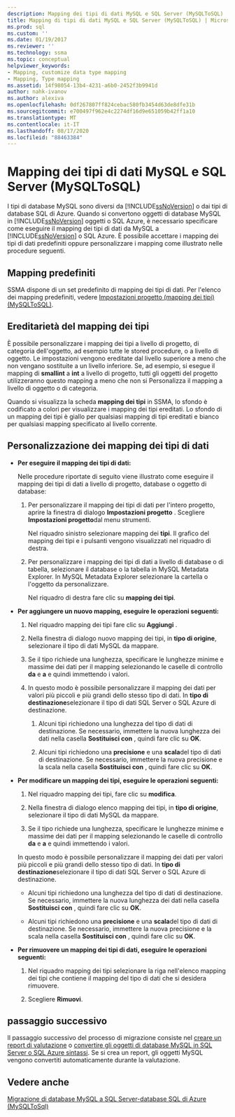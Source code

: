 ```yaml
---
description: Mapping dei tipi di dati MySQL e SQL Server (MySQLToSQL)
title: Mapping di tipi di dati MySQL e SQL Server (MySQLToSQL) | Microsoft Docs
ms.prod: sql
ms.custom: ''
ms.date: 01/19/2017
ms.reviewer: ''
ms.technology: ssma
ms.topic: conceptual
helpviewer_keywords:
- Mapping, customize data type mapping
- Mapping, Type mapping
ms.assetid: 14f98054-13b4-4231-a6b0-2452f3b9941d
author: nahk-ivanov
ms.author: alexiva
ms.openlocfilehash: 0df267807ff824cebac580fb3454d63de8dfe31b
ms.sourcegitcommit: e700497f962e4c2274df16d9e651059b42ff1a10
ms.translationtype: MT
ms.contentlocale: it-IT
ms.lasthandoff: 08/17/2020
ms.locfileid: "88463384"
---
```

# <a name="mapping-mysql-and-sql-server-data-types-mysqltosql"></a>Mapping dei tipi di dati MySQL e SQL Server (MySQLToSQL)
I tipi di database MySQL sono diversi da [!INCLUDE[ssNoVersion](../../includes/ssnoversion-md.md)] o dai tipi di database SQL di Azure. Quando si convertono oggetti di database MySQL in [!INCLUDE[ssNoVersion](../../includes/ssnoversion-md.md)] oggetti o SQL Azure, è necessario specificare come eseguire il mapping dei tipi di dati da MySQL a [!INCLUDE[ssNoVersion](../../includes/ssnoversion-md.md)] o SQL Azure. È possibile accettare i mapping dei tipi di dati predefiniti oppure personalizzare i mapping come illustrato nelle procedure seguenti.  
  
## <a name="default-mappings"></a>Mapping predefiniti  
SSMA dispone di un set predefinito di mapping dei tipi di dati. Per l'elenco dei mapping predefiniti, vedere [Impostazioni progetto &#40;mapping dei tipi&#41; &#40;MySQLToSQL&#41;](../../ssma/mysql/project-settings-type-mapping-mysqltosql.md).  
  
## <a name="type-mapping-inheritance"></a>Ereditarietà del mapping dei tipi  
È possibile personalizzare i mapping dei tipi a livello di progetto, di categoria dell'oggetto, ad esempio tutte le stored procedure, o a livello di oggetto. Le impostazioni vengono ereditate dal livello superiore a meno che non vengano sostituite a un livello inferiore. Se, ad esempio, si esegue il mapping di **smallint** a **int** a livello di progetto, tutti gli oggetti del progetto utilizzeranno questo mapping a meno che non si Personalizza il mapping a livello di oggetto o di categoria.  
  
Quando si visualizza la scheda **mapping dei tipi** in SSMA, lo sfondo è codificato a colori per visualizzare i mapping dei tipi ereditati. Lo sfondo di un mapping dei tipi è giallo per qualsiasi mapping di tipi ereditati e bianco per qualsiasi mapping specificato al livello corrente.  
  
## <a name="customizing-data-type-mappings"></a>Personalizzazione dei mapping dei tipi di dati  
  
-   **Per eseguire il mapping dei tipi di dati:**  
  
    Nelle procedure riportate di seguito viene illustrato come eseguire il mapping dei tipi di dati a livello di progetto, database o oggetto di database:  
  
    1.  Per personalizzare il mapping dei tipi di dati per l'intero progetto, aprire la finestra di dialogo **Impostazioni progetto** . Scegliere **Impostazioni progetto**dal menu strumenti.  
  
        Nel riquadro sinistro selezionare mapping dei **tipi**. Il grafico del mapping dei tipi e i pulsanti vengono visualizzati nel riquadro di destra.  
  
    2.  Per personalizzare i mapping dei tipi di dati a livello di database o di tabella, selezionare il database o la tabella in MySQL Metadata Explorer. In MySQL Metadata Explorer selezionare la cartella o l'oggetto da personalizzare.  
  
        Nel riquadro di destra fare clic su **mapping dei tipi**.  
  
-   **Per aggiungere un nuovo mapping, eseguire le operazioni seguenti:**  
  
    1.  Nel riquadro mapping dei tipi fare clic su **Aggiungi** .  
  
    2.  Nella finestra di dialogo nuovo mapping dei tipi, in **tipo di origine**, selezionare il tipo di dati MySQL da mappare.  
  
    3.  Se il tipo richiede una lunghezza, specificare le lunghezze minime e massime dei dati per il mapping selezionando le caselle di controllo **da** e **a** e quindi immettendo i valori.  
  
    4.  In questo modo è possibile personalizzare il mapping dei dati per valori più piccoli e più grandi dello stesso tipo di dati. In **tipo di destinazione**selezionare il tipo di dati SQL Server o SQL Azure di destinazione.  
  
        1.  Alcuni tipi richiedono una lunghezza del tipo di dati di destinazione. Se necessario, immettere la nuova lunghezza dei dati nella casella **Sostituisci con** , quindi fare clic su **OK**.  
  
        2.  Alcuni tipi richiedono una **precisione** e una **scala**del tipo di dati di destinazione. Se necessario, immettere la nuova precisione e la scala nella casella **Sostituisci con** , quindi fare clic su **OK**.  
  
-   **Per modificare un mapping dei tipi, eseguire le operazioni seguenti:**  
  
    1.  Nel riquadro mapping dei tipi, fare clic su **modifica**.  
  
    2.  Nella finestra di dialogo elenco mapping dei tipi, in **tipo di origine**, selezionare il tipo di dati MySQL da mappare.  
  
    3.  Se il tipo richiede una lunghezza, specificare le lunghezze minime e massime dei dati per il mapping selezionando le caselle di controllo **da** e **a** e quindi immettendo i valori.  
  
    In questo modo è possibile personalizzare il mapping dei dati per valori più piccoli e più grandi dello stesso tipo di dati. In **tipo di destinazione**selezionare il tipo di dati SQL Server o SQL Azure di destinazione.  
  
    -  Alcuni tipi richiedono una lunghezza del tipo di dati di destinazione. Se necessario, immettere la nuova lunghezza dei dati nella casella **Sostituisci con** , quindi fare clic su **OK**.  
  
    -  Alcuni tipi richiedono una **precisione** e una **scala**del tipo di dati di destinazione. Se necessario, immettere la nuova precisione e la scala nella casella **Sostituisci con** , quindi fare clic su **OK**.  
  
-   **Per rimuovere un mapping dei tipi di dati, eseguire le operazioni seguenti:**  
  
    1.  Nel riquadro mapping dei tipi selezionare la riga nell'elenco mapping dei tipi che contiene il mapping del tipo di dati che si desidera rimuovere.  
  
    2.  Scegliere **Rimuovi**.  
  
## <a name="next-step"></a>passaggio successivo  
Il passaggio successivo del processo di migrazione consiste nel [creare un report di valutazione](assessing-mysql-databases-for-conversion-mysqltosql.md) o [convertire gli oggetti di database MySQL in SQL Server o SQL Azure sintassi](converting-mysql-databases-mysqltosql.md). Se si crea un report, gli oggetti MySQL vengono convertiti automaticamente durante la valutazione.  
  
## <a name="see-also"></a>Vedere anche  
[Migrazione di database MySQL a SQL Server-database SQL di Azure &#40;MySQLToSql&#41;](../../ssma/mysql/migrating-mysql-databases-to-sql-server-azure-sql-db-mysqltosql.md)  
  
